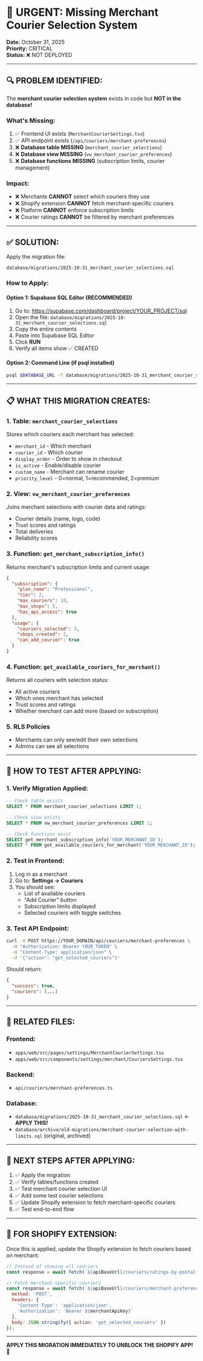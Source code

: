 # 🚨 URGENT: Missing Merchant Courier Selection System

**Date:** October 31, 2025  
**Priority:** CRITICAL  
**Status:** ❌ NOT DEPLOYED

---

## 🔍 PROBLEM IDENTIFIED:

The **merchant courier selection system** exists in code but **NOT in the database!**

### **What's Missing:**
1. ✅ Frontend UI exists (`MerchantCourierSettings.tsx`)
2. ✅ API endpoint exists (`/api/couriers/merchant-preferences`)
3. ❌ **Database table MISSING** (`merchant_courier_selections`)
4. ❌ **Database view MISSING** (`vw_merchant_courier_preferences`)
5. ❌ **Database functions MISSING** (subscription limits, courier management)

### **Impact:**
- ❌ Merchants **CANNOT** select which couriers they use
- ❌ Shopify extension **CANNOT** fetch merchant-specific couriers
- ❌ Platform **CANNOT** enforce subscription limits
- ❌ Courier ratings **CANNOT** be filtered by merchant preferences

---

## ✅ SOLUTION:

Apply the migration file:
```
database/migrations/2025-10-31_merchant_courier_selections.sql
```

### **How to Apply:**

#### **Option 1: Supabase SQL Editor (RECOMMENDED)**
1. Go to: https://supabase.com/dashboard/project/YOUR_PROJECT/sql
2. Open the file: `database/migrations/2025-10-31_merchant_courier_selections.sql`
3. Copy the entire contents
4. Paste into Supabase SQL Editor
5. Click **RUN**
6. Verify all items show ✅ CREATED

#### **Option 2: Command Line (if psql installed)**
```bash
psql $DATABASE_URL -f database/migrations/2025-10-31_merchant_courier_selections.sql
```

---

## 📋 WHAT THIS MIGRATION CREATES:

### **1. Table: `merchant_courier_selections`**
Stores which couriers each merchant has selected:
- `merchant_id` - Which merchant
- `courier_id` - Which courier
- `display_order` - Order to show in checkout
- `is_active` - Enable/disable courier
- `custom_name` - Merchant can rename courier
- `priority_level` - 0=normal, 1=recommended, 2=premium

### **2. View: `vw_merchant_courier_preferences`**
Joins merchant selections with courier data and ratings:
- Courier details (name, logo, code)
- Trust scores and ratings
- Total deliveries
- Reliability scores

### **3. Function: `get_merchant_subscription_info()`**
Returns merchant's subscription limits and current usage:
```json
{
  "subscription": {
    "plan_name": "Professional",
    "tier": 2,
    "max_couriers": 10,
    "max_shops": 5,
    "has_api_access": true
  },
  "usage": {
    "couriers_selected": 3,
    "shops_created": 2,
    "can_add_courier": true
  }
}
```

### **4. Function: `get_available_couriers_for_merchant()`**
Returns all couriers with selection status:
- All active couriers
- Which ones merchant has selected
- Trust scores and ratings
- Whether merchant can add more (based on subscription)

### **5. RLS Policies**
- Merchants can only see/edit their own selections
- Admins can see all selections

---

## 🧪 HOW TO TEST AFTER APPLYING:

### **1. Verify Migration Applied:**
```sql
-- Check table exists
SELECT * FROM merchant_courier_selections LIMIT 1;

-- Check view exists
SELECT * FROM vw_merchant_courier_preferences LIMIT 1;

-- Check functions exist
SELECT get_merchant_subscription_info('YOUR_MERCHANT_ID');
SELECT * FROM get_available_couriers_for_merchant('YOUR_MERCHANT_ID');
```

### **2. Test in Frontend:**
1. Log in as a merchant
2. Go to: **Settings → Couriers**
3. You should see:
   - List of available couriers
   - "Add Courier" button
   - Subscription limits displayed
   - Selected couriers with toggle switches

### **3. Test API Endpoint:**
```bash
curl -X POST https://YOUR_DOMAIN/api/couriers/merchant-preferences \
  -H "Authorization: Bearer YOUR_TOKEN" \
  -H "Content-Type: application/json" \
  -d '{"action": "get_selected_couriers"}'
```

Should return:
```json
{
  "success": true,
  "couriers": [...]
}
```

---

## 🔗 RELATED FILES:

### **Frontend:**
- `apps/web/src/pages/settings/MerchantCourierSettings.tsx`
- `apps/web/src/components/settings/merchant/CouriersSettings.tsx`

### **Backend:**
- `api/couriers/merchant-preferences.ts`

### **Database:**
- `database/migrations/2025-10-31_merchant_courier_selections.sql` ← **APPLY THIS!**
- `database/archive/old-migrations/merchant-courier-selection-with-limits.sql` (original, archived)

---

## 🎯 NEXT STEPS AFTER APPLYING:

1. ✅ Apply the migration
2. ✅ Verify tables/functions created
3. ✅ Test merchant courier selection UI
4. ✅ Add some test courier selections
5. ✅ Update Shopify extension to fetch merchant-specific couriers
6. ✅ Test end-to-end flow

---

## 🚀 FOR SHOPIFY EXTENSION:

Once this is applied, update the Shopify extension to fetch couriers based on merchant:

```javascript
// Instead of showing all couriers
const response = await fetch(`${apiBaseUrl}/couriers/ratings-by-postal?postal_code=${postalCode}`);

// Fetch merchant-specific couriers
const response = await fetch(`${apiBaseUrl}/couriers/merchant-preferences`, {
  method: 'POST',
  headers: { 
    'Content-Type': 'application/json',
    'Authorization': `Bearer ${merchantApiKey}`
  },
  body: JSON.stringify({ action: 'get_selected_couriers' })
});
```

---

**APPLY THIS MIGRATION IMMEDIATELY TO UNBLOCK THE SHOPIFY APP!** 🚨

